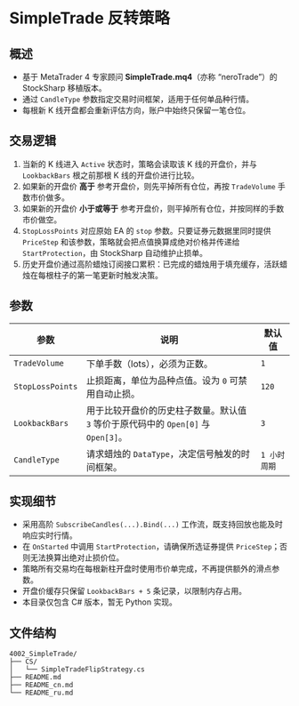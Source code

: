 # SimpleTrade 反转策略

## 概述
- 基于 MetaTrader 4 专家顾问 **SimpleTrade.mq4**（亦称 “neroTrade”）的 StockSharp 移植版本。
- 通过 `CandleType` 参数指定交易时间框架，适用于任何单品种行情。
- 每根新 K 线开盘都会重新评估方向，账户中始终只保留一笔仓位。

## 交易逻辑
1. 当新的 K 线进入 `Active` 状态时，策略会读取该 K 线的开盘价，并与 `LookbackBars` 根之前那根 K 线的开盘价进行比较。
2. 如果新的开盘价 **高于** 参考开盘价，则先平掉所有仓位，再按 `TradeVolume` 手数市价做多。
3. 如果新的开盘价 **小于或等于** 参考开盘价，则平掉所有仓位，并按同样的手数市价做空。
4. `StopLossPoints` 对应原始 EA 的 `stop` 参数。只要证券元数据里同时提供 `PriceStep` 和该参数，策略就会把点值换算成绝对价格并传递给 `StartProtection`，由 StockSharp 自动维护止损单。
5. 历史开盘价通过高阶蜡烛订阅接口累积：已完成的蜡烛用于填充缓存，活跃蜡烛在每根柱子的第一笔更新时触发决策。

## 参数
| 参数 | 说明 | 默认值 |
|------|------|--------|
| `TradeVolume` | 下单手数（lots），必须为正数。 | `1` |
| `StopLossPoints` | 止损距离，单位为品种点值。设为 `0` 可禁用自动止损。 | `120` |
| `LookbackBars` | 用于比较开盘价的历史柱子数量。默认值 `3` 等价于原代码中的 `Open[0]` 与 `Open[3]`。 | `3` |
| `CandleType` | 请求蜡烛的 `DataType`，决定信号触发的时间框架。 | `1 小时周期` |

## 实现细节
- 采用高阶 `SubscribeCandles(...).Bind(...)` 工作流，既支持回放也能及时响应实时行情。
- 在 `OnStarted` 中调用 `StartProtection`，请确保所选证券提供 `PriceStep`；否则无法换算出绝对止损价位。
- 策略所有交易均在每根新柱开盘时使用市价单完成，不再提供额外的滑点参数。
- 开盘价缓存只保留 `LookbackBars + 5` 条记录，以限制内存占用。
- 本目录仅包含 C# 版本，暂无 Python 实现。

## 文件结构
```
4002_SimpleTrade/
├── CS/
│   └── SimpleTradeFlipStrategy.cs
├── README.md
├── README_cn.md
└── README_ru.md
```
